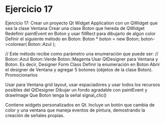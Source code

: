 # Ejercicio 17

Ejercicio 17:
Crear un proyecto Qt Widget Application con un QWidget que sea la clase Ventana
Crear una clase Boton que hereda de QWidget
Redefinir paintEvent en Boton y usar fillRect para dibujarlo de algún color
Definir el siguiente método en Boton:
Boton * boton = new Boton;
boton->colorear( Boton::Azul );

// Este método recibe como parámetro una enumeración que puede ser:
// Boton::Azul  Boton::Verde  Boton::Magenta
Usar QtDesigner para Ventana y Boton. Es decir, Designer Form Class
Definir la enumeración en Boton
Abrir el designer de Ventana y agregar 5 botones (objetos de la clase Boton). Promocionarlos

Usar para Ventana grid layout, usar espaciadores y usar todos los recursos posibles del QtDesigner
Dibujar un fondo agradable con paintEvent y drawImage
Que Boton tenga la señal signal_clic()

Contiene widgets personalizados en Qt. Incluye un botón que cambia de color y una ventana que maneja eventos de pintura, demostrando la creación de señales propias.
